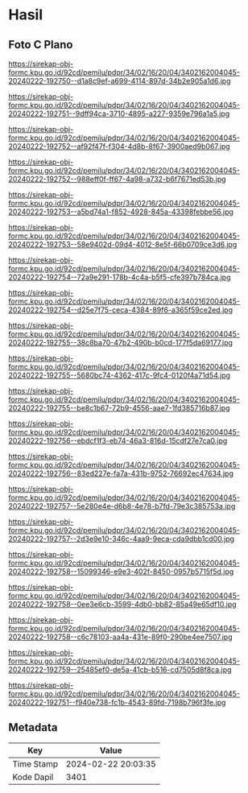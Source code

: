 # Hasil

## Foto C Plano

https://sirekap-obj-formc.kpu.go.id/92cd/pemilu/pdpr/34/02/16/20/04/3402162004045-20240222-192750--d1a8c9ef-a699-4114-897d-34b2e905a1d6.jpg

https://sirekap-obj-formc.kpu.go.id/92cd/pemilu/pdpr/34/02/16/20/04/3402162004045-20240222-192751--9dff94ca-3710-4895-a227-9359e796a1a5.jpg

https://sirekap-obj-formc.kpu.go.id/92cd/pemilu/pdpr/34/02/16/20/04/3402162004045-20240222-192752--af92f47f-f304-4d8b-8f67-3900aed9b067.jpg

https://sirekap-obj-formc.kpu.go.id/92cd/pemilu/pdpr/34/02/16/20/04/3402162004045-20240222-192752--988eff0f-ff67-4a98-a732-b6f7671ed53b.jpg

https://sirekap-obj-formc.kpu.go.id/92cd/pemilu/pdpr/34/02/16/20/04/3402162004045-20240222-192753--a5bd74a1-f852-4928-845a-43398febbe56.jpg

https://sirekap-obj-formc.kpu.go.id/92cd/pemilu/pdpr/34/02/16/20/04/3402162004045-20240222-192753--58e9402d-09d4-4012-8e5f-66b0709ce3d6.jpg

https://sirekap-obj-formc.kpu.go.id/92cd/pemilu/pdpr/34/02/16/20/04/3402162004045-20240222-192754--72a9e291-178b-4c4a-b5f5-cfe397b784ca.jpg

https://sirekap-obj-formc.kpu.go.id/92cd/pemilu/pdpr/34/02/16/20/04/3402162004045-20240222-192754--d25e7f75-ceca-4384-89f6-a365f59ce2ed.jpg

https://sirekap-obj-formc.kpu.go.id/92cd/pemilu/pdpr/34/02/16/20/04/3402162004045-20240222-192755--38c8ba70-47b2-490b-b0cd-177f5da69177.jpg

https://sirekap-obj-formc.kpu.go.id/92cd/pemilu/pdpr/34/02/16/20/04/3402162004045-20240222-192755--5680bc74-4362-417c-9fc4-0120f4a71d54.jpg

https://sirekap-obj-formc.kpu.go.id/92cd/pemilu/pdpr/34/02/16/20/04/3402162004045-20240222-192755--be8c1b67-72b9-4556-aae7-1fd385716b87.jpg

https://sirekap-obj-formc.kpu.go.id/92cd/pemilu/pdpr/34/02/16/20/04/3402162004045-20240222-192756--ebdcf1f3-eb74-46a3-816d-15cdf27e7ca0.jpg

https://sirekap-obj-formc.kpu.go.id/92cd/pemilu/pdpr/34/02/16/20/04/3402162004045-20240222-192756--83ed227e-fa7a-431b-9752-76692ec47634.jpg

https://sirekap-obj-formc.kpu.go.id/92cd/pemilu/pdpr/34/02/16/20/04/3402162004045-20240222-192757--5e280e4e-d6b8-4e78-b7fd-79e3c385753a.jpg

https://sirekap-obj-formc.kpu.go.id/92cd/pemilu/pdpr/34/02/16/20/04/3402162004045-20240222-192757--2d3e9e10-346c-4aa9-9eca-cda9dbb1cd00.jpg

https://sirekap-obj-formc.kpu.go.id/92cd/pemilu/pdpr/34/02/16/20/04/3402162004045-20240222-192758--15099346-e9e3-402f-8450-0957b5715f5d.jpg

https://sirekap-obj-formc.kpu.go.id/92cd/pemilu/pdpr/34/02/16/20/04/3402162004045-20240222-192758--0ee3e6cb-3599-4db0-bb82-85a49e65df10.jpg

https://sirekap-obj-formc.kpu.go.id/92cd/pemilu/pdpr/34/02/16/20/04/3402162004045-20240222-192758--c6c78103-aa4a-431e-89f0-290be4ee7507.jpg

https://sirekap-obj-formc.kpu.go.id/92cd/pemilu/pdpr/34/02/16/20/04/3402162004045-20240222-192759--25485ef0-de5a-41cb-b516-cd7505d8f8ca.jpg

https://sirekap-obj-formc.kpu.go.id/92cd/pemilu/pdpr/34/02/16/20/04/3402162004045-20240222-192751--f940e738-fc1b-4543-89fd-7198b796f3fe.jpg


## Metadata

| Key        | Value               |
| ---------- | ------------------- |
| Time Stamp | 2024-02-22 20:03:35 |
| Kode Dapil | 3401                |




